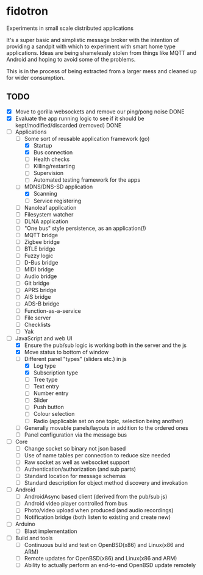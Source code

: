 # fidotron
Experiments in small scale distributed applications

It's a super basic and simplistic message broker with the intention of providing a sandpit 
with which to experiment with smart home type applications. Ideas are being shamelessly 
stolen from things like MQTT and Android and hoping to avoid some of the problems.

This is in the process of being extracted from a larger mess and cleaned up for wider
consumption.

## TODO
* [x] Move to gorilla websockets and remove our ping/pong noise DONE
* [x] Evaluate the app running logic to see if it should be kept/modified/discarded (removed) DONE
* [ ] Applications
    * [ ] Some sort of reusable application framework (go)
        * [x] Startup
        * [x] Bus connection
        * [ ] Health checks
        * [ ] Killing/restarting
        * [ ] Supervision
        * [ ] Automated testing framework for the apps
    * [ ] MDNS/DNS-SD application
        * [x] Scanning
        * [ ] Service registering
    * [ ] Nanoleaf application
    * [ ] Filesystem watcher
    * [ ] DLNA application
    * [ ] "One bus" style persistence, as an application(!)
    * [ ] MQTT bridge
    * [ ] Zigbee bridge
    * [ ] BTLE bridge
    * [ ] Fuzzy logic
    * [ ] D-Bus bridge
    * [ ] MIDI bridge
    * [ ] Audio bridge
    * [ ] Git bridge
    * [ ] APRS bridge
    * [ ] AIS bridge
    * [ ] ADS-B bridge
    * [ ] Function-as-a-service
    * [ ] File server
    * [ ] Checklists
    * [ ] Yak
* [ ] JavaScript and web UI
    * [x] Ensure the pub/sub logic is working both in the server and the js
    * [x] Move status to bottom of window
    * [ ] Different panel "types" (sliders etc.) in js
        * [x] Log type
        * [x] Subscription type
        * [ ] Tree type
        * [ ] Text entry
        * [ ] Number entry
        * [ ] Slider
        * [ ] Push button
        * [ ] Colour selection
        * [ ] Radio (applicable set on one topic, selection being another)
    * [ ] Generally movable panels/layouts in addition to the ordered ones
    * [ ] Panel configuration via the message bus
* [ ] Core
    * [ ] Change socket so binary not json based
    * [ ] Use of name tables per connection to reduce size needed
    * [ ] Raw socket as well as websocket support
    * [ ] Authentication/authorization (and sub parts)
    * [ ] Standard location for message schemas
    * [ ] Standard description for object method discovery and invokation
* [ ] Android
    * [ ] AndroidAsync based client (derived from the pub/sub js)
    * [ ] Android video player controlled from bus
    * [ ] Photo/video upload when produced (and audio recordings)
    * [ ] Notification bridge (both listen to existing and create new)
* [ ] Arduino
    * [ ] Blast implementation
* [ ] Build and tools
    * [ ] Continuous build and test on OpenBSD(x86) and Linux(x86 and ARM)
    * [ ] Remote updates for OpenBSD(x86) and Linux(x86 and ARM)
    * [ ] Ability to actually perform an end-to-end OpenBSD update remotely